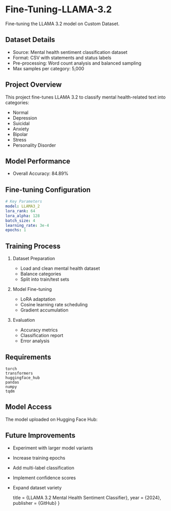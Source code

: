 # Fine-Tuning-LLAMA-3.2

Fine-tuning the LLAMA 3.2 model on Custom Dataset.

## Dataset Details
- Source: Mental health sentiment classification dataset
- Format: CSV with statements and status labels
- Pre-processing: Word count analysis and balanced sampling
- Max samples per category: 5,000

## Project Overview
This project fine-tunes LLAMA 3.2 to classify mental health-related text into categories:
- Normal
- Depression
- Suicidal
- Anxiety
- Bipolar
- Stress
- Personality Disorder

## Model Performance
- Overall Accuracy: 84.89%

## Fine-tuning Configuration
```yaml
# Key Parameters
model: LLAMA3_2
lora_rank: 64
lora_alpha: 128
batch_size: 4
learning_rate: 3e-4
epochs: 1
```

## Training Process
1. Dataset Preparation
   - Load and clean mental health dataset
   - Balance categories
   - Split into train/test sets

2. Model Fine-tuning
   - LoRA adaptation
   - Cosine learning rate scheduling
   - Gradient accumulation

3. Evaluation
   - Accuracy metrics
   - Classification report
   - Error analysis


## Requirements
```
torch
transformers
huggingface_hub
pandas
numpy
tqdm
```

## Model Access
The model uploaded on Hugging Face Hub:

## Future Improvements
- Experiment with larger model variants
- Increase training epochs
- Add multi-label classification
- Implement confidence scores
- Expand dataset variety

  title = {LLAMA 3.2 Mental Health Sentiment Classifier},
  year = {2024},
  publisher = {GitHub}
}
```

